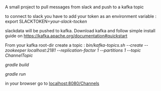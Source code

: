 
A small project to pull messages from slack and push to a kafka topic

to connect to slack you have to add your token as an environment variable :
export SLACKTOKEN=*your-slack-tocken*

slackdata will be pushed to kafka.
Download kafka and follow simple install guide on https://kafka.apache.org/documentation#quickstart

From your kafka root-dir create a topic :
*bin/kafka-topics.sh --create --zookeeper localhost:2181 --replication-factor 1 --partitions 1 --topic ChannelTopic*

*gradle build*

*gradle run*

in your browser go to [localhost:8080/Channels](http://localhost:8080/Channels)





